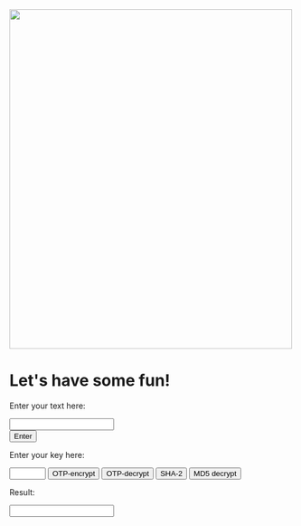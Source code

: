<html>
<head>
</head>
<body>  
<img src="lukk.jpg" width="500" height="600">

<h1>Let's have some fun!</h1>
<p>Enter your text here:</p>
<form action="/action_page.php">
<input type="text" name="FirstName" value=""><br>
<input type="submit" value="Enter">

<p>Enter your key here:</p>
<form action="/action_page.php">
<input type="number" name="quantity" min="1" max="100">
<input type="submit" value="OTP-encrypt"> <input type="submit" value="OTP-decrypt"> <input type="submit" value="SHA-2"> <input type="submit" value="MD5 decrypt">

<p>Result:</p>
<form action="/action_page.php">
<input type="text" name="FirstName" value=""><br>



